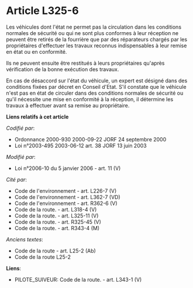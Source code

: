# Article L325-6

Les véhicules dont l'état ne permet pas la circulation dans les conditions normales de sécurité ou qui ne sont plus conformes
à leur réception ne peuvent être retirés de la fourrière que par des réparateurs chargés par les propriétaires d'effectuer
les travaux reconnus indispensables à leur remise en état ou en conformité.

Ils ne peuvent ensuite être restitués à leurs propriétaires qu'après vérification de la bonne exécution des travaux.

En cas de désaccord sur l'état du véhicule, un expert est désigné dans des conditions fixées par décret en Conseil d'Etat.
S'il constate que le véhicule n'est pas en état de circuler dans des conditions normales de sécurité ou qu'il nécessite une
mise en conformité à la réception, il détermine les travaux à effectuer avant sa remise au propriétaire.

**Liens relatifs à cet article**

_Codifié par_:

  - Ordonnance 2000-930 2000-09-22 JORF 24 septembre 2000
  - Loi n°2003-495 2003-06-12 art. 38 JORF 13 juin 2003

_Modifié par_:

  - Loi n°2006-10 du 5 janvier 2006 - art. 11 (V)

_Cité par_:

  - Code de l'environnement - art. L226-7 (V)
  - Code de l'environnement - art. L362-7 (VD)
  - Code de l'environnement - art. R362-6 (V)
  - Code de la route. - art. L318-4 (V)
  - Code de la route. - art. L325-11 (V)
  - Code de la route. - art. R325-45 (V)
  - Code de la route. - art. R343-4 (M)

_Anciens textes_:

  - Code de la route - art. L25-2 (Ab)
  - Code de la route L25-2

**Liens**:

  - PILOTE_SUIVEUR: Code de la route. - art. L343-1 (V)
